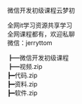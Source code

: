 微信开发初级课程云梦初

全网it学习资源共享学习<br>全网课程都有，欢迎私聊<br>微信：jerryttom<br>

┣━微信开发初级课程<br> ┣━视频.zip<br> ┣━代码.zip<br> ┣━资料.zip<br> ┣━软件.zip
